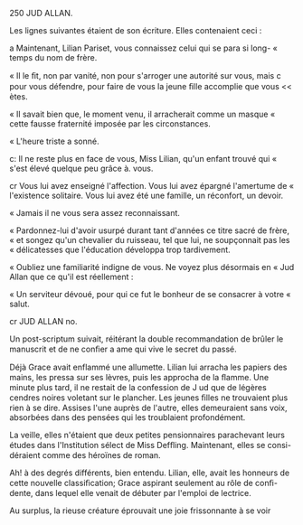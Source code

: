 250 JUD ALLAN.

Les lignes suivantes étaient de son écriture. Elles contenaient ceci :

a Maintenant, Lilian Pariset, vous connaissez celui qui se para si long-
« temps du nom de frère.

« Il le ﬁt, non par vanité, non pour s'arroger une autorité sur vous, mais
c pour vous défendre, pour faire de vous la jeune ﬁlle accomplie que vous
<< ètes.

« Il savait bien que, le moment venu, il arracherait comme un masque
« cette fausse fraternité imposée par les circonstances.

« L'heure triste a sonné.

c: Il ne reste plus en face de vous, Miss Lilian, qu'un enfant trouvé qui
« s'est élevé quelque peu grâce à. vous.

cr Vous lui avez enseigné l'affection. Vous lui avez épargné l'amertume de
« l'existence solitaire. Vous lui avez été une famille, un réconfort, un devoir.

« Jamais il ne vous sera assez reconnaissant.

« Pardonnez-lui d'avoir usurpé durant tant d'années ce titre sacré de frère,
« et songez qu'un chevalier du ruisseau, tel que lui, ne soupçonnait pas les
« délicatesses que l'éducation développa trop tardivement.

« Oubliez une familiarité indigne de vous. Ne voyez plus désormais en
« Jud Allan que ce qu'il est réellement :

« Un serviteur dévoué, pour qui ce fut le bonheur de se consacrer à votre
« salut.

cr JUD ALLAN no.

Un post-scriptum suivait, réitérant la double recommandation de brûler
le manuscrit et de ne conﬁer a ame qui vive le secret du passé.

Déjà Grace avait enflammé une allumette. Lilian lui arracha les papiers
des mains, les pressa sur ses lèvres, puis les approcha de la ﬂamme. Une
minute plus tard, il ne restait de la confession de J ud que de légères cendres
noires voletant sur le plancher. Les jeunes ﬁlles ne trouvaient plus rien à se
dire. Assises l'une auprès de l'autre, elles demeuraient sans voix, absorbées
dans des pensées qui les troublaient profondément.

La veille, elles n'étaient que deux petites pensionnaires parachevant leurs
études dans l'Institution sélect de Miss Defﬂing. Maintenant, elles se consi-
déraient comme des héroïnes de roman.

Ah! à des degrés différents, bien entendu. Lilian, elle, avait les honneurs
de cette nouvelle classiﬁcation; Grace aspirant seulement au rôle de conﬁ-
dente, dans lequel elle venait de débuter par l'emploi de lectrice.

Au surplus, la rieuse créature éprouvait une joie frissonnante à se voir

